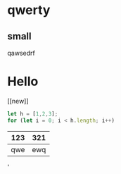 # qwerty
## small
qawsedrf


<h1 color ="green">Hello</h1>

[[new]]

```js
let h = [1,2,3];
for (let i = 0; i < h.length; i++)
```

| 123 | 321 |
| --- | --- |
| qwe | ewq |
'




